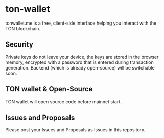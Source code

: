 # ton-wallet
tonwallet.me is a free, client-side interface helping you interact with the TON blockchain.

## Security
Private keys do not leave your device, the keys are stored in the browser memory, encrypted with a password that is entered during transaction generation. Backend (which is already open-source) will be switchable soon.

## TON wallet & Open-Source
TON wallet will open source code before mainnet start.

## Issues and Proposals
Please post your Issues and Proposals as Issues in this repository.

